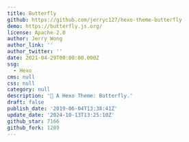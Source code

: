 ```yaml
---
title: Butterfly
github: https://github.com/jerryc127/hexo-theme-butterfly
demo: https://butterfly.js.org/
license: Apache-2.0
author: Jerry Wong
author_link: ''
author_twitter: ''
date: 2021-04-29T00:00:00.000Z
ssg:
  - Hexo
cms: null
css: null
category: null
description: '🦋 A Hexo Theme: Butterfly.'
draft: false
publish_date: '2019-06-04T13:38:41Z'
update_date: '2024-10-13T13:25:10Z'
github_star: 7166
github_fork: 1289
---
```

